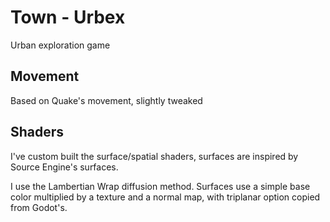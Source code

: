 # Town - Urbex
Urban exploration game

## Movement
Based on Quake's movement, slightly tweaked

## Shaders
I've custom built the surface/spatial shaders, surfaces are inspired by Source Engine's surfaces.

I use the Lambertian Wrap diffusion method. Surfaces use a simple base color multiplied by a texture and a normal map, with triplanar option copied from Godot's.

